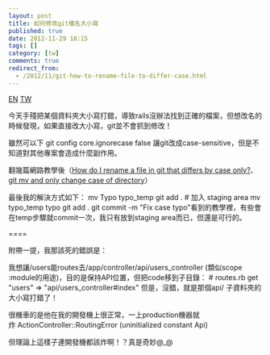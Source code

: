 ```yaml
---
layout: post
title: 如何修改git檔名大小寫
published: true
date: 2012-11-29 18:15
tags: []
category: [tw]
comments: true
redirect_from:
  - /2012/11/git-how-to-rename-file-to-differ-case.html
---
```


<a href="{% link _posts/2012-12-01-git-how-to-rename-a-file-into-difference-case.md %}" class="lang-btn">EN</a>
<a href="{% link _posts/2012-11-29-git-how-to-rename-a-file-into-difference-case.md %}" class="lang-btn lang-current">TW</a>

今天手殘把某個資料夾大小寫打錯，導致rails沒辦法找到正確的檔案，但想改名的時候發現，如果直接改大小寫，git並不會抓到修改！

雖然可以下
		git config core.ignorecase false
		讓git改成case-sensitive，但是不知道對其他專案會造成什麼副作用。

翻幾篇網路教學後（[How do I rename a file in git that differs by case only?][2]、
[git mv and only change case of directory][3]）

最後我的解決方式如下：
	mv Typo typo_temp
	git add . # 加入 staging area
	mv typo_temp typo
	git add .
	git commit -m "Fix case typo"看到的教學裡，有些會在temp步驟就commit一次，我只有放到staging area而已，但還是可行的。


====


附帶一提，我那該死的錯誤是：

我想讓/users能routes去/app/controller/api/users_controller (類似scope :module的用途)，目的是保持API位置，但把code移到子目錄：
		# routes.rb
		get "users" => "api/users_controller#index"
		但是，沒錯，就是那個api/ 子資料夾的大小寫打錯了！

很機車的是他在我的開發機上很正常，一上production機器就炸 ActionController::RoutingError (uninitialized constant Api)

但理論上這樣子連開發機都該炸啊！？真是奇妙@_@

[2]: http://apple.stackexchange.com/questions/51346/how-do-i-rename-a-file-in-git-that-differs-by-case-only
[3]: http://stackoverflow.com/questions/3011625/git-mv-and-only-change-case-of-directory
